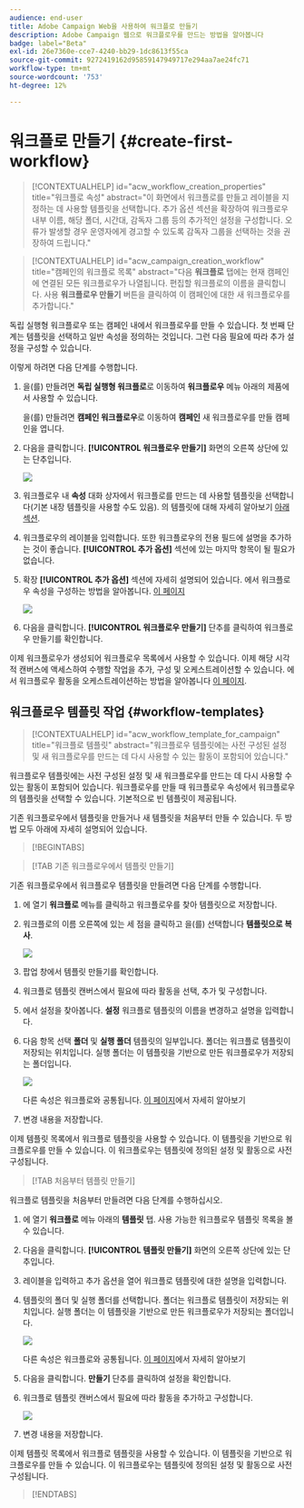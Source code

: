 ```yaml
---
audience: end-user
title: Adobe Campaign Web을 사용하여 워크플로 만들기
description: Adobe Campaign 웹으로 워크플로우를 만드는 방법을 알아봅니다
badge: label="Beta"
exl-id: 26e7360e-cce7-4240-bb29-1dc8613f55ca
source-git-commit: 9272419162d95859147949717e294aa7ae24fc71
workflow-type: tm+mt
source-wordcount: '753'
ht-degree: 12%

---
```



# 워크플로 만들기 {#create-first-workflow}

>[!CONTEXTUALHELP]
>id="acw_workflow_creation_properties"
>title="워크플로 속성"
>abstract="이 화면에서 워크플로를 만들고 레이블을 지정하는 데 사용할 템플릿을 선택합니다. 추가 옵션 섹션을 확장하여 워크플로우 내부 이름, 해당 폴더, 시간대, 감독자 그룹 등의 추가적인 설정을 구성합니다. 오류가 발생할 경우 운영자에게 경고할 수 있도록 감독자 그룹을 선택하는 것을 권장하여 드립니다."


>[!CONTEXTUALHELP]
>id="acw_campaign_creation_workflow"
>title="캠페인의 워크플로 목록"
>abstract="다음 **워크플로** 탭에는 현재 캠페인에 연결된 모든 워크플로우가 나열됩니다. 편집할 워크플로의 이름을 클릭합니다. 사용 **워크플로우 만들기** 버튼을 클릭하여 이 캠페인에 대한 새 워크플로우를 추가합니다."


독립 실행형 워크플로우 또는 캠페인 내에서 워크플로우를 만들 수 있습니다. 첫 번째 단계는 템플릿을 선택하고 일반 속성을 정의하는 것입니다. 그런 다음 필요에 따라 추가 설정을 구성할 수 있습니다.

이렇게 하려면 다음 단계를 수행합니다.

1. 을(를) 만들려면 **독립 실행형 워크플로**&#x200B;로 이동하여 **워크플로우** 메뉴 아래의 제품에서 사용할 수 있습니다.

   을(를) 만들려면 **캠페인 워크플로우**&#x200B;로 이동하여 **캠페인** 새 워크플로우를 만들 캠페인을 엽니다.

1. 다음을 클릭합니다. **[!UICONTROL 워크플로우 만들기]** 화면의 오른쪽 상단에 있는 단추입니다.

   ![](assets/workflow-create.png)

1. 워크플로우 내 **속성** 대화 상자에서 워크플로를 만드는 데 사용할 템플릿을 선택합니다(기본 내장 템플릿을 사용할 수도 있음). 의 템플릿에 대해 자세히 알아보기 [아래 섹션](#work-with-workflow-templates-workflow-templates).

1. 워크플로우의 레이블을 입력합니다. 또한 워크플로우의 전용 필드에 설명을 추가하는 것이 좋습니다. **[!UICONTROL 추가 옵션]** 섹션에 있는 마지막 항목이 될 필요가 없습니다.

1. 확장 **[!UICONTROL 추가 옵션]** 섹션에 자세히 설명되어 있습니다. 에서 워크플로우 속성을 구성하는 방법을 알아봅니다. [이 페이지](workflow-settings.md#properties)

   ![](assets/workflow-additional-options.png)

1. 다음을 클릭합니다. **[!UICONTROL 워크플로우 만들기]** 단추를 클릭하여 워크플로우 만들기를 확인합니다.

이제 워크플로우가 생성되어 워크플로우 목록에서 사용할 수 있습니다. 이제 해당 시각적 캔버스에 액세스하여 수행할 작업을 추가, 구성 및 오케스트레이션할 수 있습니다. 에서 워크플로우 활동을 오케스트레이션하는 방법을 알아봅니다 [이 페이지](orchestrate-activities.md).

## 워크플로우 템플릿 작업 {#workflow-templates}


>[!CONTEXTUALHELP]
>id="acw_workflow_template_for_campaign"
>title="워크플로 템플릿"
>abstract="워크플로우 템플릿에는 사전 구성된 설정 및 새 워크플로우를 만드는 데 다시 사용할 수 있는 활동이 포함되어 있습니다."

워크플로우 템플릿에는 사전 구성된 설정 및 새 워크플로우를 만드는 데 다시 사용할 수 있는 활동이 포함되어 있습니다. 워크플로우를 만들 때 워크플로우 속성에서 워크플로우의 템플릿을 선택할 수 있습니다. 기본적으로 빈 템플릿이 제공됩니다.

기존 워크플로우에서 템플릿을 만들거나 새 템플릿을 처음부터 만들 수 있습니다. 두 방법 모두 아래에 자세히 설명되어 있습니다.


>[!BEGINTABS]

>[!TAB 기존 워크플로우에서 템플릿 만들기]

기존 워크플로우에서 워크플로우 템플릿을 만들려면 다음 단계를 수행합니다.

1. 에 열기 **워크플로** 메뉴를 클릭하고 워크플로우를 찾아 템플릿으로 저장합니다.
1. 워크플로의 이름 오른쪽에 있는 세 점을 클릭하고 을(를) 선택합니다 **템플릿으로 복사**.

   ![](assets/wf-copy-as-template.png)

1. 팝업 창에서 템플릿 만들기를 확인합니다.
1. 워크플로 템플릿 캔버스에서 필요에 따라 활동을 선택, 추가 및 구성합니다.
1. 에서 설정을 찾아봅니다. **설정** 워크플로 템플릿의 이름을 변경하고 설명을 입력합니다.
1. 다음 항목 선택 **폴더** 및 **실행 폴더** 템플릿의 일부입니다. 폴더는 워크플로 템플릿이 저장되는 위치입니다. 실행 폴더는 이 템플릿을 기반으로 만든 워크플로우가 저장되는 폴더입니다.

   ![](assets/wf-settings-template.png)

   다른 속성은 워크플로와 공통됩니다. [이 페이지](workflow-settings.md#properties)에서 자세히 알아보기

1. 변경 내용을 저장합니다.

이제 템플릿 목록에서 워크플로 템플릿을 사용할 수 있습니다. 이 템플릿을 기반으로 워크플로우를 만들 수 있습니다. 이 워크플로우는 템플릿에 정의된 설정 및 활동으로 사전 구성됩니다.


>[!TAB 처음부터 템플릿 만들기]


워크플로 템플릿을 처음부터 만들려면 다음 단계를 수행하십시오.

1. 에 열기 **워크플로** 메뉴 아래의 **템플릿** 탭. 사용 가능한 워크플로우 템플릿 목록을 볼 수 있습니다.
1. 다음을 클릭합니다. **[!UICONTROL 템플릿 만들기]** 화면의 오른쪽 상단에 있는 단추입니다.
1. 레이블을 입력하고 추가 옵션을 열어 워크플로 템플릿에 대한 설명을 입력합니다.
1. 템플릿의 폴더 및 실행 폴더를 선택합니다. 폴더는 워크플로 템플릿이 저장되는 위치입니다. 실행 폴더는 이 템플릿을 기반으로 만든 워크플로우가 저장되는 폴더입니다.

   ![](assets/new-wf-template.png)

   다른 속성은 워크플로와 공통됩니다. [이 페이지](workflow-settings.md#properties)에서 자세히 알아보기

1. 다음을 클릭합니다. **만들기** 단추를 클릭하여 설정을 확인합니다.
1. 워크플로 템플릿 캔버스에서 필요에 따라 활동을 추가하고 구성합니다.

   ![](assets/wf-template-activities.png)

1. 변경 내용을 저장합니다.

이제 템플릿 목록에서 워크플로 템플릿을 사용할 수 있습니다. 이 템플릿을 기반으로 워크플로우를 만들 수 있습니다. 이 워크플로우는 템플릿에 정의된 설정 및 활동으로 사전 구성됩니다.

>[!ENDTABS]
